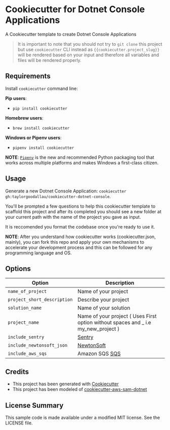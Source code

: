 # Cookiecutter for Dotnet Console Applications 

A Cookiecutter template to create Dotnet Console Applications

> It is important to note that you should not try to `git clone` this project but use `cookiecutter` CLI instead as ``{{cookiecutter.project_slug}}`` will be rendered based on your input and therefore all variables and files will be rendered properly.

## Requirements

Install `cookiecutter` command line: 

**Pip users**:

* `pip install cookiecutter`

**Homebrew users**:

* `brew install cookiecutter`

**Windows or Pipenv users**:

* `pipenv install cookiecutter`

**NOTE**: [`Pipenv`](https://github.com/pypa/pipenv) is the new and recommended Python packaging tool that works across multiple platforms and makes Windows a first-class citizen.

## Usage

Generate a new Dotnet Console Application: 
`cookiecutter gh:taylorgoodallau/cookiecutter-dotnet-console`. 

You'll be prompted a few questions to help this cookiecutter template to scaffold this project and after its completed you should see a new folder at your current path with the name of the project you gave as input.

It is reccomended you format the codebase once you're ready to use it.

**NOTE**: After you understand how cookiecutter works (cookiecutter.json, mainly), you can fork this repo and apply your own mechanisms to accelerate your development process and this can be followed for any programming language and OS.

## Options


Option | Description
------------------------------------------------- | ---------------------------------------------------------------------------------
`name_of_project` | Name of your project
`project_short_description` | Describe your project
`solution_name` | Name of your solution
`project_name` | Name of your project ( Uses First option without spaces and _ i.e my_new_project )
`include_sentry` | [Sentry](https://sentry.io/welcome/)
`include_newtonsoft_json` | [NewtonSoft](https://www.newtonsoft.com/json)
`include_aws_sqs` | Amazon SQS [SQS](https://aws.amazon.com/sqs/)

## Credits
* This project has been generated with [Cookiecutter](https://github.com/audreyr/cookiecutter)
* This project has been modeled of [cookiecutter-aws-sam-dotnet](https://github.com/aws-samples/cookiecutter-aws-sam-dotnet)


## License Summary

This sample code is made available under a modified MIT license. See the LICENSE file.